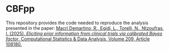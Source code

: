 # CBFpp

This repository provides the code needed to reproduce the analysis presented in the paper: [Macrì Demartino, R., Egidi, L., Torelli, N., Ntzoufras, I. (2025). *Eliciting prior information from clinical trials via calibrated Bayes factor*. Computational Statistics & Data Analysis, Volume 209, Article 108180.](https://doi.org/10.1016/j.csda.2025.108180)
